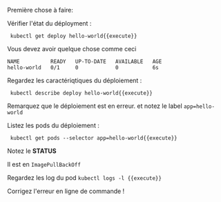
Première chose à faire:

Vérifier l'état du déployment : 

`
kubectl get deploy hello-world{{execute}}`

Vous devez avoir quelque chose comme ceci

```
NAME          READY   UP-TO-DATE   AVAILABLE   AGE
hello-world   0/1     0            0           6s
```

Regardez les caractériqtiques du déploiement :

`
kubectl describe deploy hello-world{{execute}}`

Remarquez que le déploiement est en erreur. et notez le label `app=hello-world`

Listez les pods du déploiement :

`
kubectl get pods --selector app=hello-world{{execute}}`

Notez le **STATUS** 

Il est en `ImagePullBackOff`

Regardez les log du pod `kubectl logs -l {{execute}}`

Corrigez l'erreur en ligne de commande !